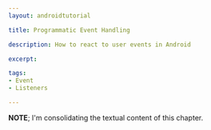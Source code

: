 ```yaml
---
layout: androidtutorial

title: Programmatic Event Handling

description: How to react to user events in Android

excerpt: 

tags:
- Event
- Listeners

---
```


**NOTE**; I'm consolidating the textual content of this chapter.